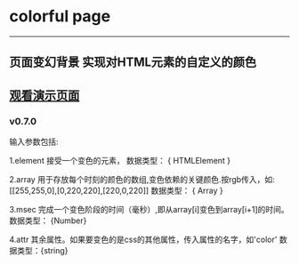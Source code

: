 
# colorful page 
-----------------------------------
页面变幻背景
实现对HTML元素的自定义的颜色
----------------------------------- 
[观看演示页面](https://hanpoung.github.io/ColorTransformation/example.html)
----------------------------------- 
### v0.7.0  

输入参数包括:

1.element
接受一个变色的元素，
数据类型： {  HTMLElement  } 

2.array
用于存放每个时刻的颜色的数组,变色依赖的关键颜色.按rgb传入，如:[[255,255,0],[0,220,220],[220,0,220]]
数据类型： {  Array  } 

3.msec
完成一个变色阶段的时间（毫秒）,即从array[i]变色到array[i+1]的时间。
数据类型： {Number}

4.attr 
其余属性。如果要变色的是css的其他属性，传入属性的名字，如'color'
数据类型：{string}

